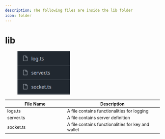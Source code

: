 ```yaml
---
description: The following files are inside the lib folder
icon: folder
---
```


# lib

<div align="left"><figure><img src="../../../.gitbook/assets/image (68).png" alt="" width="171"><figcaption></figcaption></figure></div>

<table><thead><tr><th width="181">File Name</th><th>Description</th></tr></thead><tbody><tr><td>logs.ts</td><td>A file contains functionalities for logging</td></tr><tr><td>server.ts</td><td>A file contains server definition</td></tr><tr><td>socket.ts</td><td>A file contains functionalities for key and wallet</td></tr></tbody></table>
